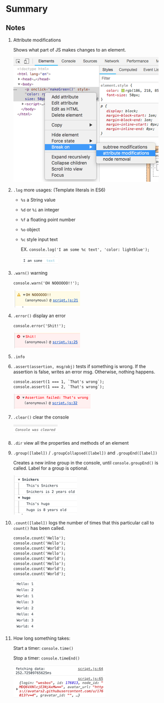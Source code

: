 # Summary

## Notes

1. Attribute modifications

    Shows what part of JS makes changes to an element.
    
    ![](imgs/01.png)
    
2. `.log` more usages: (Template literals in ES6)

    * `%s` a String value
    * `%d` or `%i` an integer
    * `%f` a floating point number
    * `%o` object
    * `%c` style input text
        
        EX. `console.log('I am some %c text', 'color: lightblue');`
        
        ![](imgs/02.png)
        
3. `.warn()` warning

    `console.warn('OH NOOOOOO!!');`
    
    ![](imgs/03.png)
    
4. `.error()` display an error

    `console.error('Shit!');`
    
    ![](imgs/04.png)
    
5. `.info` 
6. `.assert(assertion, msg/obj)` tests if something is wrong. If the assertion is false, writes an error msg. Otherwise, nothing happens.

    ```
    console.assert(1 === 1, `That's wrong`);
    console.assert(1 === 2, `That's wrong`);
    ```

    ![](imgs/05.png)
    
7. `.clear()` clear the console

    ![](imgs/06.png)
    
8. `.dir` view all the properties and methods of an element
9. `.group([label])` / `.groupCollapsed([label])` and `.groupEnd([label])`

    Creates a new inline group in the console, until `console.groupEnd()` is called. Label for a group is optional.
    
    ![](imgs/07.png)
    
10. `.count([label])` logs the number of times that this particular call to `count()` has been called.

    ```
    console.count('Hello');
    console.count('Hello');
    console.count('World');
    console.count('Hello');
    console.count('World');
    console.count('Hello');
    console.count('World');
    console.count('World');
    ```
    
    ![](imgs/08.png)
    
11. How long something takes:

    Start a timer: `console.time()`
    
    Stop a timer: `console.timeEnd()`
    
    ![](imgs/09.png)